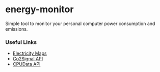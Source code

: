 # energy-monitor
Simple tool to monitor your personal computer power consumption and emissions.

### Useful Links
- [Electricity Maps](https://app.electricitymaps.com/map)
- [Co2Signal API](https://www.co2signal.com/)
- [CPUData API](https://rapidapi.com/ranjian0/api/cpu-data)
